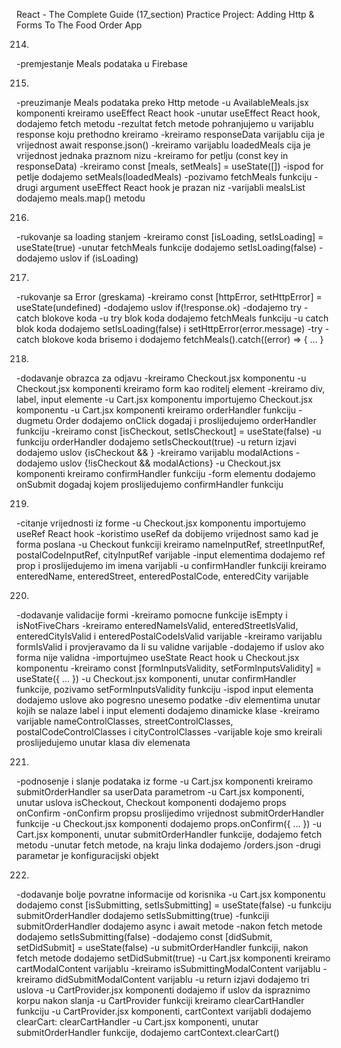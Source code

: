 React - The Complete Guide  (17_section)
Practice Project: Adding Http & Forms To The Food Order App


214. 
-premjestanje Meals podataka u Firebase


215. 
-preuzimanje Meals podataka preko Http metode
-u AvailableMeals.jsx komponenti kreiramo useEffect React hook
-unutar useEffect React hook, dodajemo fetch metodu
-rezultat fetch metode pohranjujemo u varijablu response koju prethodno kreiramo
-kreiramo responseData varijablu cija je vrijednost await response.json()
-kreiramo varijablu loadedMeals cija je vrijednost jednaka praznom nizu
-kreiramo for petlju (const key in responseData)
-kreiramo const [meals, setMeals] = useState([])
-ispod for petlje dodajemo setMeals(loadedMeals)
-pozivamo fetchMeals funkciju
-drugi argument useEffect React hook je prazan niz
-varijabli mealsList dodajemo meals.map() metodu


216. 
-rukovanje sa loading stanjem
-kreiramo const [isLoading, setIsLoading] = useState(true)
-unutar fetchMeals funkcije dodajemo setIsLoading(false)
-dodajemo uslov if (isLoading)


217. 
-rukovanje sa Error (greskama)
-kreiramo const [httpError, setHttpError] = useState(undefined)
-dodajemo uslov if(!response.ok)
-dodajemo try - catch blokove koda
-u try blok koda dodajemo fetchMeals funkciju
-u catch blok koda dodajemo setIsLoading(false) i setHttpError(error.message)
-try - catch blokove koda brisemo i dodajemo fetchMeals().catch((error) => { ... }


218. 
-dodavanje obrazca za odjavu
-kreiramo Checkout.jsx komponentu
-u Checkout.jsx komponenti kreiramo form kao roditelj element
-kreiramo div, label, input elemente
-u Cart.jsx komponentu importujemo Checkout.jsx komponentu
-u Cart.jsx komponenti kreiramo orderHandler funkciju
-dugmetu Order dodajemo onClick dogadaj i proslijedujemo orderHandler funkciju
-kreiramo const [isCheckout, setIsCheckout] = useState(false)
-u funkciju orderHandler dodajemo setIsCheckout(true)
-u return izjavi dodajemo uslov {isCheckout && <Checkout />}
-kreiramo varijablu modalActions
-dodajemo uslov {!isCheckout && modalActions}
-u Checkout.jsx komponenti kreiramo confirmHandler funkciju
-form elementu dodajemo onSubmit dogadaj kojem proslijedujemo confirmHandler funkciju


219. 
-citanje vrijednosti iz forme
-u Checkout.jsx komponentu importujemo useRef React hook
-koristimo useRef da dobijemo vrijednost samo kad je forma poslana
-u Checkout funkciji kreiramo nameInputRef, streetInputRef, postalCodeInputRef, cityInputRef varijable
-input elementima dodajemo ref prop i proslijedujemo im imena varijabli
-u confirmHandler funkciji kreiramo enteredName, enteredStreet, enteredPostalCode, enteredCity varijable


220. 
-dodavanje validacije formi
-kreiramo pomocne funkcije isEmpty i isNotFiveChars
-kreiramo enteredNameIsValid, enteredStreetIsValid, enteredCityIsValid i enteredPostalCodeIsValid varijable
-kreiramo varijablu formIsValid i provjeravamo da li su validne varijable
-dodajemo if uslov ako forma nije validna
-importujmeo useState React hook u Checkout.jsx komponentu
-kreiramo const [formInputsValidity, setFormInputsValidity] = useState({ ... })
-u Checkout.jsx komponenti, unutar confirmHandler funkcije, pozivamo setFormInputsValidity funkciju
-ispod input elementa dodajemo uslove ako pogresno unesemo podatke
-div elementima unutar kojih se nalaze label i input elementi dodajemo dinamicke klase
-kreiramo varijable nameControlClasses, streetControlClasses, postalCodeControlClasses i cityControlClasses 
-varijable koje smo kreirali proslijedujemo unutar klasa div elemenata


221. 
-podnosenje i slanje podataka iz forme
-u Cart.jsx komponenti kreiramo submitOrderHandler sa userData parametrom
-u Cart.jsx komponenti, unutar uslova isCheckout, Checkout komponenti dodajemo props onConfirm
-onConfirm propsu proslijedimo vrijednost submitOrderHandler funkcije
-u Checkout.jsx komponenti dodajemo props.onConfirm({ ... })
-u Cart.jsx komponenti, unutar submitOrderHandler funkcije, dodajemo fetch metodu
-unutar fetch metode, na kraju linka dodajemo /orders.json
-drugi parametar je konfiguracijski objekt


222. 
-dodavanje bolje povratne informacije od korisnika
-u Cart.jsx komponentu dodajemo const [isSubmitting, setIsSubmitting] = useState(false)
-u funkciju submitOrderHandler dodajemo setIsSubmitting(true)
-funkciji submitOrderHandler dodajemo async i await metode
-nakon fetch metode dodajemo setIsSubmitting(false)
-dodajemo const [didSubmit, setDidSubmit] = useState(false)
-u submitOrderHandler funkciji, nakon fetch metode dodajemo setDidSubmit(true)
-u Cart.jsx komponenti kreiramo cartModalContent varijablu
-kreiramo isSubmittingModalContent varijablu
-kreiramo didSubmitModalContent varijablu
-u return izjavi dodajemo tri uslova
-u CartProvider.jsx komponenti dodajemo if uslov da ispraznimo korpu nakon slanja
-u CartProvider funkciji kreiramo clearCartHandler funkciju
-u CartProvider.jsx komponenti, cartContext varijabli dodajemo clearCart: clearCartHandler
-u Cart.jsx komponenti, unutar submitOrderHandler funkcije, dodajemo cartContext.clearCart()

